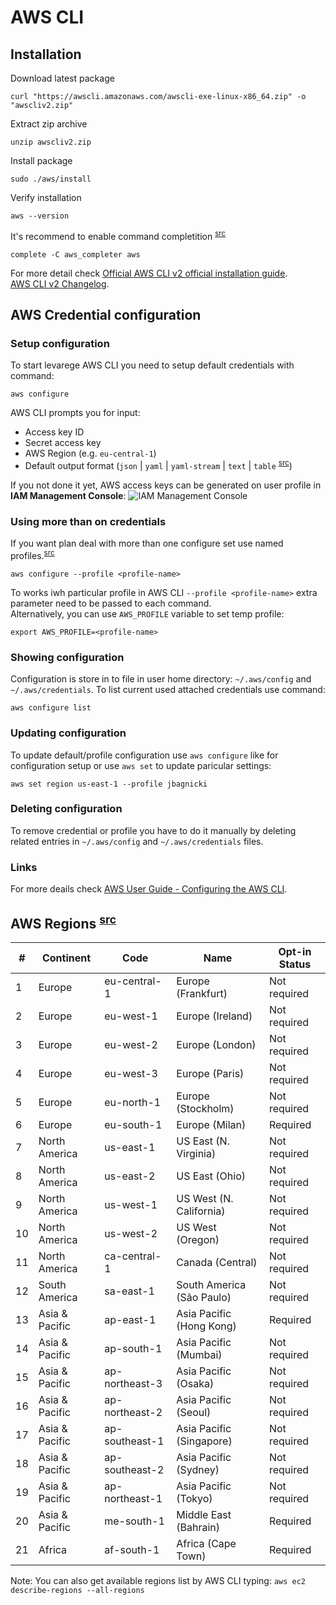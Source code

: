 # AWS CLI

## Installation

Download latest package
```
curl "https://awscli.amazonaws.com/awscli-exe-linux-x86_64.zip" -o "awscliv2.zip"
```

Extract zip archive
```
unzip awscliv2.zip
```

Install package
```
sudo ./aws/install
```

Verify installation
```
aws --version
```

It's recommend to enable command completition <sup>[src](https://github.com/aws/aws-cli/tree/v2#command-completion)<sup>
```
complete -C aws_completer aws
```

For more detail check [Official AWS CLI v2 official installation guide](https://docs.aws.amazon.com/cli/latest/userguide/install-cliv2-linux.html).  
[AWS CLI v2 Changelog](https://github.com/aws/aws-cli/blob/v2/CHANGELOG.rst).


## AWS Credential configuration

### Setup configuration
To start levarege AWS CLI you need to setup default credentials with command:
```
aws configure
```
AWS CLI prompts you for input:
- Access key ID
- Secret access key
- AWS Region (e.g. `eu-central-1`)
- Default output format (`json` | `yaml` | `yaml-stream` | `text` | `table` <sup>[src](https://docs.aws.amazon.com/cli/latest/userguide/cli-usage-output-format.html)</sup>)

If you not done it yet, AWS access keys can be generated on user profile in **IAM Management Console**:
![IAM Management Console](https://i.imgur.com/MF6Bm4N.png)

### Using more than on credentials
If you want plan deal with more than one configure set use named profiles.<sup>[src](https://docs.aws.amazon.com/cli/latest/userguide/cli-configure-profiles.html)</sup>
```
aws configure --profile <profile-name>
```
To works iwh particular profile in AWS CLI `--profile <profile-name>` extra parameter need to be passed to each command.  
Alternatively, you can use `AWS_PROFILE` variable to set temp profile:
```
export AWS_PROFILE=<profile-name>
```

### Showing configuration
Configuration is store in to file in user home directory: `~/.aws/config` and `~/.aws/credentials`. 
To list current used attached credentials use command:
```
aws configure list
```

### Updating configuration 
To update default/profile configuration use `aws configure` like for configuration setup or use `aws set` to update paricular settings:
```
aws set region us-east-1 --profile jbagnicki
```

### Deleting configuration
To remove credential or profile you have to do it manually by deleting related entries in `~/.aws/config` and `~/.aws/credentials` files.  

### Links
For more deails check [AWS User Guide - Configuring the AWS CLI](https://docs.aws.amazon.com/cli/latest/userguide/cli-chap-configure.html).

## AWS Regions <sup>[src](https://docs.aws.amazon.com/AWSEC2/latest/UserGuide/using-regions-availability-zones.html#concepts-available-regions  )<sup>
\# | Continent | Code | Name | Opt-in Status
--- | --- | --- | --- | ---
1 | Europe | eu-central-1 | Europe (Frankfurt) | Not required
2 | Europe | eu-west-1 | Europe (Ireland) | Not required
3 | Europe | eu-west-2 | Europe (London) | Not required
4 | Europe | eu-west-3 | Europe (Paris) | Not required
5 | Europe | eu-north-1 | Europe (Stockholm) | Not required
6 | Europe | eu-south-1 | Europe (Milan) | Required
7 | North America | us-east-1 | US East (N. Virginia) | Not required
8 | North America | us-east-2 | US East (Ohio) | Not required
9 | North America | us-west-1 | US West (N. California) | Not required
10 | North America | us-west-2 | US West (Oregon) | Not required
11 | North America | ca-central-1 | Canada (Central) | Not required
12 | South America | sa-east-1 | South America (São Paulo) | Not required
13 | Asia & Pacific | ap-east-1 | Asia Pacific (Hong Kong) | Required
14 | Asia & Pacific | ap-south-1 | Asia Pacific (Mumbai) | Not required
15 | Asia & Pacific | ap-northeast-3 | Asia Pacific (Osaka) | Not required
16 | Asia & Pacific | ap-northeast-2 | Asia Pacific (Seoul) | Not required
17 | Asia & Pacific | ap-southeast-1 | Asia Pacific (Singapore) | Not required
18 | Asia & Pacific | ap-southeast-2 | Asia Pacific (Sydney) | Not required
19 | Asia & Pacific | ap-northeast-1 | Asia Pacific (Tokyo) | Not required
20 | Asia & Pacific | me-south-1 | Middle East (Bahrain) | Required
21 | Africa | af-south-1 | Africa (Cape Town) | Required


Note: You can also get available regions list by AWS CLI typing: `aws ec2 describe-regions --all-regions`